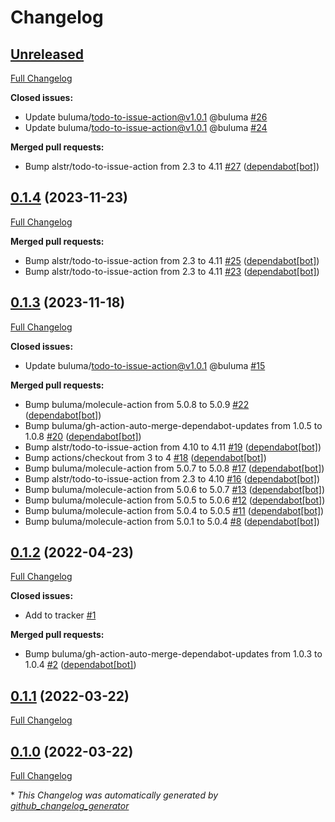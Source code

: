 # Changelog

## [Unreleased](https://github.com/buluma/ansible-role-apache/tree/HEAD)

[Full Changelog](https://github.com/buluma/ansible-role-apache/compare/0.1.4...HEAD)

**Closed issues:**

- Update buluma/todo-to-issue-action@v1.0.1 @buluma [\#26](https://github.com/buluma/ansible-role-apache/issues/26)
- Update buluma/todo-to-issue-action@v1.0.1 @buluma [\#24](https://github.com/buluma/ansible-role-apache/issues/24)

**Merged pull requests:**

- Bump alstr/todo-to-issue-action from 2.3 to 4.11 [\#27](https://github.com/buluma/ansible-role-apache/pull/27) ([dependabot[bot]](https://github.com/apps/dependabot))

## [0.1.4](https://github.com/buluma/ansible-role-apache/tree/0.1.4) (2023-11-23)

[Full Changelog](https://github.com/buluma/ansible-role-apache/compare/0.1.3...0.1.4)

**Merged pull requests:**

- Bump alstr/todo-to-issue-action from 2.3 to 4.11 [\#25](https://github.com/buluma/ansible-role-apache/pull/25) ([dependabot[bot]](https://github.com/apps/dependabot))
- Bump alstr/todo-to-issue-action from 2.3 to 4.11 [\#23](https://github.com/buluma/ansible-role-apache/pull/23) ([dependabot[bot]](https://github.com/apps/dependabot))

## [0.1.3](https://github.com/buluma/ansible-role-apache/tree/0.1.3) (2023-11-18)

[Full Changelog](https://github.com/buluma/ansible-role-apache/compare/0.1.2...0.1.3)

**Closed issues:**

- Update buluma/todo-to-issue-action@v1.0.1 @buluma [\#15](https://github.com/buluma/ansible-role-apache/issues/15)

**Merged pull requests:**

- Bump buluma/molecule-action from 5.0.8 to 5.0.9 [\#22](https://github.com/buluma/ansible-role-apache/pull/22) ([dependabot[bot]](https://github.com/apps/dependabot))
- Bump buluma/gh-action-auto-merge-dependabot-updates from 1.0.5 to 1.0.8 [\#20](https://github.com/buluma/ansible-role-apache/pull/20) ([dependabot[bot]](https://github.com/apps/dependabot))
- Bump alstr/todo-to-issue-action from 4.10 to 4.11 [\#19](https://github.com/buluma/ansible-role-apache/pull/19) ([dependabot[bot]](https://github.com/apps/dependabot))
- Bump actions/checkout from 3 to 4 [\#18](https://github.com/buluma/ansible-role-apache/pull/18) ([dependabot[bot]](https://github.com/apps/dependabot))
- Bump buluma/molecule-action from 5.0.7 to 5.0.8 [\#17](https://github.com/buluma/ansible-role-apache/pull/17) ([dependabot[bot]](https://github.com/apps/dependabot))
- Bump alstr/todo-to-issue-action from 2.3 to 4.10 [\#16](https://github.com/buluma/ansible-role-apache/pull/16) ([dependabot[bot]](https://github.com/apps/dependabot))
- Bump buluma/molecule-action from 5.0.6 to 5.0.7 [\#13](https://github.com/buluma/ansible-role-apache/pull/13) ([dependabot[bot]](https://github.com/apps/dependabot))
- Bump buluma/molecule-action from 5.0.5 to 5.0.6 [\#12](https://github.com/buluma/ansible-role-apache/pull/12) ([dependabot[bot]](https://github.com/apps/dependabot))
- Bump buluma/molecule-action from 5.0.4 to 5.0.5 [\#11](https://github.com/buluma/ansible-role-apache/pull/11) ([dependabot[bot]](https://github.com/apps/dependabot))
- Bump buluma/molecule-action from 5.0.1 to 5.0.4 [\#8](https://github.com/buluma/ansible-role-apache/pull/8) ([dependabot[bot]](https://github.com/apps/dependabot))

## [0.1.2](https://github.com/buluma/ansible-role-apache/tree/0.1.2) (2022-04-23)

[Full Changelog](https://github.com/buluma/ansible-role-apache/compare/0.1.1...0.1.2)

**Closed issues:**

- Add to tracker [\#1](https://github.com/buluma/ansible-role-apache/issues/1)

**Merged pull requests:**

- Bump buluma/gh-action-auto-merge-dependabot-updates from 1.0.3 to 1.0.4 [\#2](https://github.com/buluma/ansible-role-apache/pull/2) ([dependabot[bot]](https://github.com/apps/dependabot))

## [0.1.1](https://github.com/buluma/ansible-role-apache/tree/0.1.1) (2022-03-22)

[Full Changelog](https://github.com/buluma/ansible-role-apache/compare/0.1.0...0.1.1)

## [0.1.0](https://github.com/buluma/ansible-role-apache/tree/0.1.0) (2022-03-22)

[Full Changelog](https://github.com/buluma/ansible-role-apache/compare/e365553491a0170f0da78b0fc4885439582ae157...0.1.0)



\* *This Changelog was automatically generated by [github_changelog_generator](https://github.com/github-changelog-generator/github-changelog-generator)*
